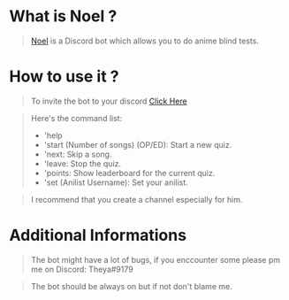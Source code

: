 # What is Noel ?
> <a href="https://discordapp.com/oauth2/authorize?client_id=731111461761581117&scope=bot&permissions=3230720">Noel</a> is a Discord bot which allows you to do anime blind tests.

# How to use it ?
> To invite the bot to your discord <a href="https://discordapp.com/oauth2/authorize?client_id=731111461761581117&scope=bot&permissions=3230720">Click Here</a><br>

> Here's the command list:
> - 'help
> - 'start (Number of songs) (OP/ED): Start a new quiz. 
> - 'next: Skip a song.
> - 'leave: Stop the quiz.
> - 'points: Show leaderboard for the current quiz.
> - 'set (Anilist Username): Set your anilist.

> I recommend that you create a channel especially for him.

# Additional Informations
> The bot might have a lot of bugs, if you enccounter some please pm me on Discord: Theya#9179

> The bot should be always on but if not don't blame me.
